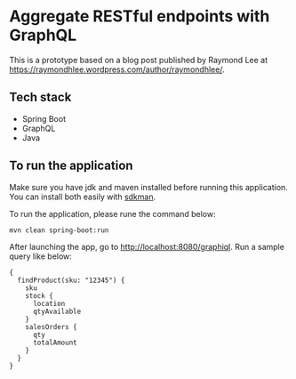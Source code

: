 # Aggregate RESTful endpoints with GraphQL
 
This is a prototype based on a blog post published by Raymond Lee at https://raymondhlee.wordpress.com/author/raymondhlee/. 
 
## Tech stack
- Spring Boot
- GraphQL
- Java

## To run the application

Make sure you have jdk and maven installed before running this application. You can install both easily with [sdkman](https://sdkman.io/install).

To run the application, please rune the command below:
```
mvn clean spring-boot:run
```

After launching the app, go to [http://localhost:8080/graphiql](http://localhost:8080/graphiql). Run a sample query like below:
```$json
{
  findProduct(sku: "12345") {
    sku
    stock {
      location
      qtyAvailable
    }
    salesOrders {
      qty
      totalAmount
    }
  }
}

```